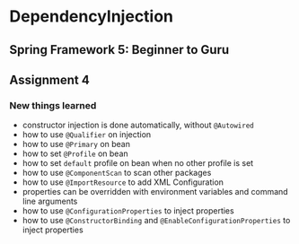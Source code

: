 # DependencyInjection

## Spring Framework 5: Beginner to Guru

## Assignment 4

### New things learned

- constructor injection is done automatically, without `@Autowired`
- how to use `@Qualifier` on injection
- how to use `@Primary` on bean
- how to set `@Profile` on bean
- how to set `default` profile on bean when no other profile is set
- how to use `@ComponentScan` to scan other packages
- how to use `@ImportResource` to add XML Configuration
- properties can be overridden with environment variables and command line arguments
- how to use `@ConfigurationProperties` to inject properties
- how to use `@ConstructorBinding` and `@EnableConfigurationProperties` to inject properties